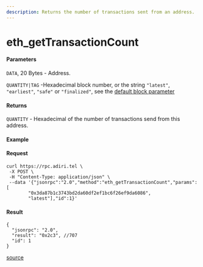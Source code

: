 ```yaml
---
description: Returns the number of transactions sent from an address.
---
```


# eth\_getTransactionCount

#### Parameters

`DATA`, 20 Bytes - Address.

`QUANTITY|TAG` -Hexadecimal block number, or the string `"latest"`, `"earliest"`, `"safe"` or `"finalized"`, see the [default block parameter](https://ethereum.org/en/developers/docs/apis/json-rpc/#default-block)

#### Returns

`QUANTITY` - Hexadecimal of the number of transactions send from this address.

#### Example

#### Request

```
curl https://rpc.adiri.tel \
 -X POST \
 -H "Content-Type: application/json" \
 --data '{"jsonrpc":"2.0","method":"eth_getTransactionCount","params":[
        "0x3da87b1c3743bd2da60df2ef1bc6f26ef9da6086", 
        "latest"],"id":1}'
```

#### Result

```
{
  "jsonrpc": "2.0",
  "result": "0x2c3", //707
  "id": 1
}
```

[source](https://ethereum.org/en/developers/docs/apis/json-rpc/#eth\_gettransactioncount)
